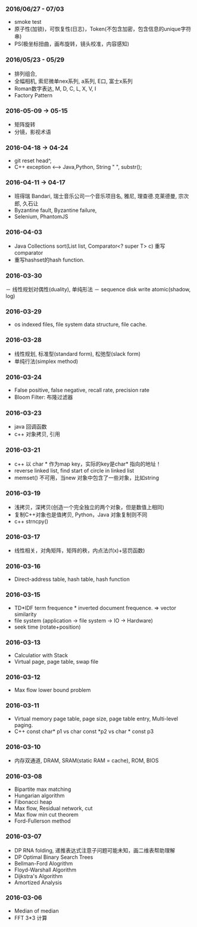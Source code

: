### 2016/06/27 - 07/03
- smoke test
- 原子性(加锁)，可恢复性(日志)，Token(不包含加密，包含信息的unique字符串)
- PS(极坐标扭曲，画布旋转，镜头校准，内容感知)

### 2016/05/23 - 05/29
- 排列组合,
- 全幅相机, 索尼微单nex系列, a系列, E口, 富士x系列
- Roman数字表达, M, D, C, L, X, V, I
- Factory Pattern

### 2016-05-09 -> 05-15
- 矩阵旋转
- 分镜，影视术语

### 2016-04-18 -> 04-24
- git reset head^, 
- C++ exception <--> Java,Python, String " ", substr();

### 2016-04-11 -> 04-17
- 班得瑞 Bandari, 瑞士音乐公司一个音乐项目名, 雅尼, 理查德.克莱德曼, 宗次郎, 久石让
- Byzantine fault, Byzantine failure, 
- Selenium, PhantomJS

### 2016-04-03
- Java Collections sort(List<T> list, Comparator<? super T> c) 重写comparator
- 重写hashset的hash function.

### 2016-03-30
－ 线性规划对偶性(duality), 单纯形法
－ sequence disk write atomic(shadow, log)

### 2016-03-29
- os indexed files, file system data structure, file cache.

### 2016-03-28
- 线性规划, 标准型(standard form), 松弛型(slack form)
- 单纯行法(simplex method)

### 2016-03-24
- False positive, false negative, recall rate, precision rate
- Bloom Filter:  布隆过滤器

### 2016-03-23
- java 回调函数
- c++ 对象拷贝, 引用

### 2016-03-21
- c++ 以 char * 作为map key，实际的key是char* 指向的地址！
- reverse linked list, find start of circle in linked list
- memset() 不可用，当new 对象中包含了一些对象，比如string

### 2016-03-19
- 浅拷贝，深拷贝(创造一个完全独立的两个对象，但是数值上相同)
- 复制C++对象也是值拷贝, Python，Java 对象复制则不同
- c++ strncpy()

### 2016-03-17
- 线性相关，对角矩阵，矩阵的秩，内点法(f(x)+惩罚函数)

### 2016-03-16
- Direct-address table, hash table, hash function

### 2016-03-15
- TD*IDF term frequence * inverted document frequence.  => vector similarity
- file system (application -> file system -> IO -> Hardware)
- seek time (rotate+position)

### 2016-03-13
- Calculatior with Stack
- Virtual page, page table, swap file

### 2016-03-12
- Max flow lower bound problem

### 2016-03-11
- Virtual memory page table, page size, page table entry, Multi-level paging.
- C++ const char* p1 vs char const *p2 vs char * const p3

### 2016-03-10
- 内存双通道, DRAM, SRAM(static RAM = cache), ROM, BIOS 

### 2016-03-08
- Bipartite max matching
- Hungarian algorithm
- Fibonacci heap
- Max flow, Residual network, cut
- Max flow min cut theorem
- Ford-Fullerson method

### 2016-03-07
- DP RNA folding, 递推表达式注意子问题可能未知，画二维表帮助理解
- DP Optimal Binary Search Trees
- Bellman-Ford Alogrithm
- Floyd-Warshall Algorithm
- Dijkstra's Algorithm
- Amortized Analysis

###  2016-03-06
- Median of median
- FFT  3*3 计算

